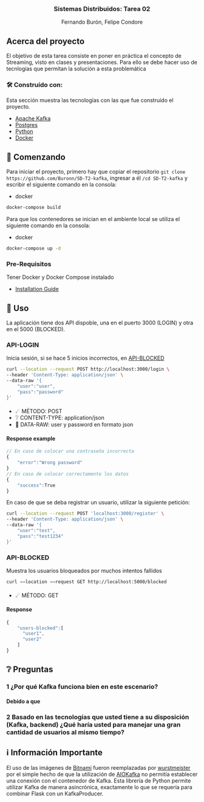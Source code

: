 <br />
<div align="center">

  <h3 align="center">Sistemas Distribuidos: Tarea 02</h3>

  <p align="center">
    Fernando Burón, Felipe Condore
  </p>
</div>


## Acerca del proyecto

El objetivo de esta tarea consiste en poner en práctica el concepto de Streaming, visto en clases y presentaciones. Para ello se debe hacer uso de tecnlogías que permitan la solución a esta problemática



### 🛠 Construído con:

Esta sección muestra las tecnologías con las que fue construído el proyecto.

* [Apache Kafka](https://kafka.apache.org)
* [Postgres](https://www.postgresql.org)
* [Python](https://www.python.org)
* [Docker](https://www.docker.com)


## 🔰 Comenzando

Para iniciar el proyecto, primero hay que copiar el repositorio `git clone https://github.com/Buronn/SD-T2-kafka`, ingresar a él `/cd SD-T2-kafka` y escribir el siguiente comando en la consola:
* docker
```sh
docker-compose build
```
Para que los contenedores se inician en el ambiente local se utiliza el siguiente comando en la consola:
* docker
```sh
docker-compose up -d
```
### Pre-Requisitos

Tener Docker y Docker Compose instalado
* [Installation Guide](https://docs.docker.com/compose/install/)



## 🤝 Uso

La aplicación tiene dos API dispoble, una en el puerto 3000 (LOGIN) y otra en el 5000 (BLOCKED).

### API-LOGIN
Inicia sesión, si se hace 5 inicios incorrectos, en [API-BLOCKED](###API-BLOCKED)
```sh
curl --location --request POST http://localhost:3000/login \
--header 'Content-Type: application/json' \
--data-raw '{
    "user":"user",
    "pass":"password"
}'
```
#### 
- ☄ MÉTODO: POST
- ❔   CONTENT-TYPE: application/json
- 📄  DATA-RAW: user y password en formato json

#### Response example
```js
// En caso de colocar una contraseña incorrecta
{
    "error":"Wrong password"
}
// En caso de colocar correctamente los datos
{
    "success":True
}
```
En caso de que se deba registrar un usuario, utilizar la siguiente petición:
```sh
curl --location --request POST 'localhost:3000/register' \
--header 'Content-Type: application/json' \
--data-raw '{
    "user":"test",
    "pass":"test1234"
}'
```
### API-BLOCKED
Muestra los usuarios bloqueados por muchos intentos fallidos
```sh
curl −−location −−request GET http://localhost:5000/blocked
```
#### 
- ☄ MÉTODO: GET
#### Response
```js
{
    "users-blocked":[
      "user1",
      "user2"
    ]
}
```
## ❔ Preguntas

####
### 1 ¿Por qué Kafka funciona bien en este escenario?
#### Debido a que
### 2 Basado en las tecnologías que usted tiene a su disposición (Kafka, backend) ¿Qué haría usted para manejar una gran cantidad de usuarios al mismo tiempo?
####

## ℹ Información Importante
El uso de las imágenes de [Bitnami](https://hub.docker.com/u/bitnami) fueron reemplazadas por [wurstmeister](https://hub.docker.com/u/wurstmeister) por el simple hecho de que la utilización de [AIOKafka](https://github.com/aio-libs/aiokafka) no permitía establecer una conexión con el contenedor de Kafka. Esta librería de Python permite utilizar Kafka de manera asincrónica, exactamente lo que se requería para combinar Flask con un KafkaProducer.
